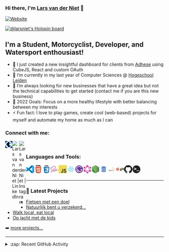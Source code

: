### Hi there, I'm [Lars van der Niet](https://www.larsvanderniet.nl/) 👋

[![Website](https://img.shields.io/website?label=larsvanderniet.nl&style=for-the-badge&url=https%3A%2F%2Flarsvanderniet.nl)](https://www.larsvanderniet.nl/)

[![@larsniet's Holopin board](https://holopin.io/api/user/board?user=larsniet)](https://holopin.io/@larsniet)

## I'm a Student, Motorcyclist, Developer, and Watersport enthousiast!

- 🔭 I just created a new insightful dashboard for clients from [Adhese](https://adhese.com/) using CubeJS, React and custom OAuth
- 🌱 I’m currently in my last year of Computer Sciences @ [Hogeschool Leiden](https://www.hsleiden.nl/)
- 👯 I’m always looking for new businesses that have a great idea but not the technical capabilities to get started (contact me if you are this new business)
- 🥅 2022 Goals: Focus on a more healthy lifestyle with better balancing between my interests
- ⚡ Fun fact: I love to play games, create cool (web-based) projects for myself and automate my home as much as I can

### Connect with me:

[<img align="left" alt="larsvanderniet.nl" width="22px" style="filter: invert(1) sepia(1) saturate(5) hue-rotate(175deg);" src="https://raw.githubusercontent.com/iconic/open-iconic/master/svg/globe.svg" />](https://www.larsvanderniet.nl/)
[<img align="left" alt="Lars van der Niet | LinkedIn" width="22px" src="https://cdn.jsdelivr.net/npm/simple-icons@v3/icons/linkedin.svg" />](https://www.linkedin.com/in/lars-van-der-niet-055546182/)
[<img align="left" alt="Lars van der Niet | Instagram" width="22px" src="https://cdn.jsdelivr.net/npm/simple-icons@v3/icons/instagram.svg" />](https://www.instagram.com/lvdniet/)

<br />

### Languages and Tools:

<img align="left" alt="Visual Studio Code" width="26px" src="https://raw.githubusercontent.com/github/explore/80688e429a7d4ef2fca1e82350fe8e3517d3494d/topics/visual-studio-code/visual-studio-code.png" />
<img align="left" alt="HTML5" width="26px" src="https://raw.githubusercontent.com/github/explore/80688e429a7d4ef2fca1e82350fe8e3517d3494d/topics/html/html.png" />
<img align="left" alt="CSS3" width="26px" src="https://raw.githubusercontent.com/github/explore/80688e429a7d4ef2fca1e82350fe8e3517d3494d/topics/css/css.png" />
<img align="left" alt="Sass" width="26px" src="https://raw.githubusercontent.com/github/explore/80688e429a7d4ef2fca1e82350fe8e3517d3494d/topics/sass/sass.png" />
<img align="left" alt="JavaScript" width="26px" src="https://raw.githubusercontent.com/github/explore/80688e429a7d4ef2fca1e82350fe8e3517d3494d/topics/javascript/javascript.png" />
<img align="left" alt="React" width="26px" src="https://raw.githubusercontent.com/github/explore/80688e429a7d4ef2fca1e82350fe8e3517d3494d/topics/react/react.png" />
<img align="left" alt="Gatsby" width="26px" src="https://raw.githubusercontent.com/github/explore/e94815998e4e0713912fed477a1f346ec04c3da2/topics/gatsby/gatsby.png" />
<img align="left" alt="GraphQL" width="26px" src="https://raw.githubusercontent.com/github/explore/80688e429a7d4ef2fca1e82350fe8e3517d3494d/topics/graphql/graphql.png" />
<img align="left" alt="Node.js" width="26px" src="https://raw.githubusercontent.com/github/explore/80688e429a7d4ef2fca1e82350fe8e3517d3494d/topics/nodejs/nodejs.png" />
<img align="left" alt="SQL" width="26px" src="https://raw.githubusercontent.com/github/explore/80688e429a7d4ef2fca1e82350fe8e3517d3494d/topics/sql/sql.png" />
<img align="left" alt="MySQL" width="26px" src="https://raw.githubusercontent.com/github/explore/80688e429a7d4ef2fca1e82350fe8e3517d3494d/topics/mysql/mysql.png" />
<img align="left" alt="Git" width="26px" src="https://raw.githubusercontent.com/github/explore/80688e429a7d4ef2fca1e82350fe8e3517d3494d/topics/git/git.png" />
<img align="left" alt="GitHub" width="26px" src="https://raw.githubusercontent.com/github/explore/78df643247d429f6cc873026c0622819ad797942/topics/github/github.png" />
<img align="left" alt="Terminal" width="26px" src="https://raw.githubusercontent.com/github/explore/80688e429a7d4ef2fca1e82350fe8e3517d3494d/topics/terminal/terminal.png" />

<br />
<br />

---

### 📕 Latest Projects

<!-- PROJECT-LIST:START -->
- [Fietsen met een doel](https://www.larsvanderniet.nl/projects/lemonbike-fietsen-met-een-doel)
- [Natuurlijk bent u verzekerd...](https://www.larsvanderniet.nl/projects/alice-saat-adviezen)
- [Walk local, eat local](https://www.larsvanderniet.nl/projects/dinnerwalks-walk-local-eat-local)
- [Op jacht met de kids](https://www.larsvanderniet.nl/projects/berenjachtkaart-op-jacht-met-de-kids)
<!-- PROJECT-LIST:END -->

➡️ [more projects...](https://www.larsvanderniet.nl/)

---

<details>
  <summary>:zap: Recent GitHub Activity</summary>
  
<!--START_SECTION:activity-->

<!--END_SECTION:activity-->

</details>
